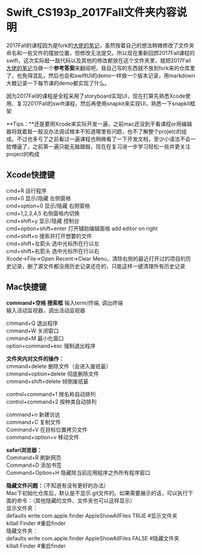 # Swift_CS193p_2017Fall文件夹内容说明
2017Fall的课程因为是fork的[大佬的笔记](https://github.com/Sophia-fez/Standford-CS193p-2017Fall-Swift)，虽然按着自己的想法稍微修改了文件夹命名和一些文件的摆放位置，但修改无法提交。所以现在重新回顾2017Fall课程的swift，这次实际敲一敲代码以及其他的修改都放在这个文件夹里，就把2017Fall[大佬的笔记](https://github.com/Sophia-fez/Standford-CS193p-2017Fall-Swift)当做一个**参考答案**来翻阅吧，我自己写的东西就不放到fork来的仓库里了，也免得混乱，然后也会和swiftUI的demo一样做一个版本记录，用markdown大概记录一下每节课的demo都实现了什么。

因为2017Fall的课程是全程采用了storyboard实现UI，现在打算先熟悉Xcode使用、复习2017Fall的swift课程，然后再使用snapkit来实现UI，熟悉一下snapkit框架

**Tips：**还是要用Xcode来实际开发一遍，之前mac还没到干看课程or用编辑器将就着敲一敲没办法调试根本不知道哪里有问题，也不了解整个projetc的组成。不过也多亏了之前看过一遍课程也稍微看了一下开发文档，至少小语法不会一脸懵逼了，之前第一遍只能无脑跟敲，现在在复习进一步学习轻松一些并更关注project的构成

## Xcode快捷键
cmd+R			运行程序  
cmd+0			显示/隐藏 左侧窗格  
cmd+option+0	显示/隐藏 右侧窗格  
cmd+1,2,3,4,5	右侧窗格内切换  
cmd+shift+y		显示/隐藏 控制台  
cmd+option+shift+enter	打开辅助编辑窗格 add editor on right  
cmd+shift+o				搜索并打开想要的文件  
cmd+shift+左箭头   选中光标所在行以左  
cmd+shift+右箭头   选中光标所在行以右  
Xcode->File->Open Recent->Clear Menu，清除右侧的最近打开过的项目的历史记录，删了源文件都没用历史记录还在的，只能这样一键清理所有历史记录  

## Mac快捷键
**command+空格  搜索框**
输入term/终端, 调出终端  
输入活动监视器，调出活动监视器

cmmand+Q	退出程序  
cmmand+W	关闭窗口  
cmmand+M	最小化窗口  
option+command+esc	强制退出程序  


**文件夹内对文件的操作：**  
cmmand+delete			删除文件（会进入废纸篓）  
cmmand+option+delete	彻底删除文件  
cmmand+shift+delete		倾倒废纸篓  


control+command+1	按名称自动排列  
control+command+2	按种类自动排列  


command+n	新建访达  
command+C	复制文件  
Command+V	在目标位置拷贝文件  
command+option+v	移动文件  


**safari浏览器：**  
Command+R	刷新网页  
Command+D	添加书签  
Command+Option+H	隐藏除当前应用程序之外所有程序窗口  

**隐藏文件问题：**（不知道有没有更好的办法）  
Mac下初始化仓库后，默认是不显示.git文件的。如果需要展示的话，可以执行下面的命令：（其他隐藏的文件、文件夹也可以这样显示）  
显示文件夹：  
defaults write com.apple.finder AppleShowAllFiles TRUE        #显示文件夹  
killall Finder        #重启finder  
隐藏文件夹：  
defaults write com.apple.finder AppleShowAllFiles FALSE        #隐藏文件夹  
killall Finder        #重启finder  